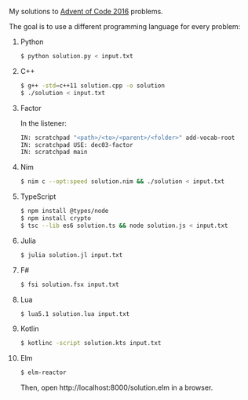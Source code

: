 
My solutions to [Advent of Code 2016](http://adventofcode.com/2016) problems.

The goal is to use a different programming language for every problem:

1. Python
    ```bash
    $ python solution.py < input.txt
    ```

2. C++
    ```bash
    $ g++ -std=c++11 solution.cpp -o solution
    $ ./solution < input.txt
    ```

3. Factor

    In the listener:
    ```bash
    IN: scratchpad "<path>/<to>/<parent>/<folder>" add-vocab-root
    IN: scratchpad USE: dec03-factor
    IN: scratchpad main
    ```

4. Nim
    ```bash
    $ nim c --opt:speed solution.nim && ./solution < input.txt
    ```
    
5. TypeScript
    ```bash
    $ npm install @types/node
    $ npm install crypto
    $ tsc --lib es6 solution.ts && node solution.js < input.txt
    ```
    
6. Julia
    ```bash
    $ julia solution.jl input.txt
    ```

7. F#
    ```bash
    $ fsi solution.fsx input.txt
    ```
    
8. Lua
    ```bash
    $ lua5.1 solution.lua input.txt
    ```

9. Kotlin
    ```bash
    $ kotlinc -script solution.kts input.txt
    ```
    
9. Elm
    ```bash
    $ elm-reactor
    ```
    Then, open http://localhost:8000/solution.elm in a browser.
